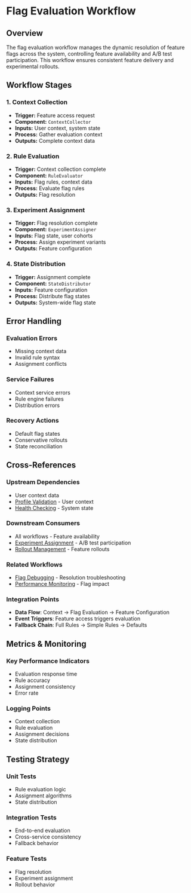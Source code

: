 # Flag Evaluation Workflow

## Overview

The flag evaluation workflow manages the dynamic resolution of feature flags across the system, controlling feature availability and A/B test participation. This workflow ensures consistent feature delivery and experimental rollouts.

## Workflow Stages

### 1. Context Collection
- **Trigger:** Feature access request
- **Component:** `ContextCollector`
- **Inputs:** User context, system state
- **Process:** Gather evaluation context
- **Outputs:** Complete context data

### 2. Rule Evaluation
- **Trigger:** Context collection complete
- **Component:** `RuleEvaluator`
- **Inputs:** Flag rules, context data
- **Process:** Evaluate flag rules
- **Outputs:** Flag resolution

### 3. Experiment Assignment
- **Trigger:** Flag resolution complete
- **Component:** `ExperimentAssigner`
- **Inputs:** Flag state, user cohorts
- **Process:** Assign experiment variants
- **Outputs:** Feature configuration

### 4. State Distribution
- **Trigger:** Assignment complete
- **Component:** `StateDistributor`
- **Inputs:** Feature configuration
- **Process:** Distribute flag states
- **Outputs:** System-wide flag state

## Error Handling

### Evaluation Errors
- Missing context data
- Invalid rule syntax
- Assignment conflicts

### Service Failures
- Context service errors
- Rule engine failures
- Distribution errors

### Recovery Actions
- Default flag states
- Conservative rollouts
- State reconciliation

## Cross-References

### Upstream Dependencies
- User context data
- [Profile Validation](../data-validation/profile-validation-workflow.md) - User context
- [Health Checking](../monitoring-observability/health-checking-workflow.md) - System state

### Downstream Consumers
- All workflows - Feature availability
- [Experiment Assignment](./experiment-assignment-workflow.md) - A/B test participation
- [Rollout Management](./rollout-management-workflow.md) - Feature rollouts

### Related Workflows
- [Flag Debugging](./flag-debugging-workflow.md) - Resolution troubleshooting
- [Performance Monitoring](../monitoring-observability/performance-monitoring-workflow.md) - Flag impact

### Integration Points
- **Data Flow**: Context → Flag Evaluation → Feature Configuration
- **Event Triggers**: Feature access triggers evaluation
- **Fallback Chain**: Full Rules → Simple Rules → Defaults

## Metrics & Monitoring

### Key Performance Indicators
- Evaluation response time
- Rule accuracy
- Assignment consistency
- Error rate

### Logging Points
- Context collection
- Rule evaluation
- Assignment decisions
- State distribution

## Testing Strategy

### Unit Tests
- Rule evaluation logic
- Assignment algorithms
- State distribution

### Integration Tests
- End-to-end evaluation
- Cross-service consistency
- Fallback behavior

### Feature Tests
- Flag resolution
- Experiment assignment
- Rollout behavior 